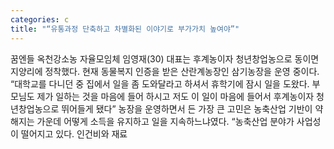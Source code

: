 ```yaml
---
categories: c
title: "“유통과정 단축하고 차별화된 이야기로 부가가치 높여야”"
---
```

꿈엔들 옥천강소농 자율모임체 임영재(30) 대표는 후계농이자 청년창업농으로 동이면 지양리에 정착했다. 현재 동물복지 인증을 받은 산란계농장인 삼기농장을 운영 중이다. “대학교를 다니던 중 집에서 일을 좀 도와달라고 하셔서 휴학기에 잠시 일을 도왔다. 부모님도 제가 일하는 것을 마음에 들어 하시고 저도 이 일이 마음에 들어서 후계농이자 청년창업농으로 뛰어들게 됐다” 농장을 운영하면서 든 가장 큰 고민은 농축산업 기반이 약해지는 가운데 어떻게 소득을 유지하고 일을 지속하느냐였다. “농축산업 분야가 사업성이 떨어지고 있다. 인건비와 재료